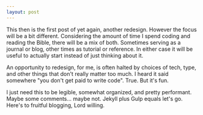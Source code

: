```yaml
---
layout: post
---
```


This then is the first post of yet again, another redesign. However the focus will be a bit different. Considering the amount of time I spend coding and reading the Bible, there will be a mix of both. Sometimes serving as a journal or blog, other times as tutorial or reference. In either case it will be useful to actually start instead of just thinking about it.

An opportunity to redesign, for me, is often halted by choices of tech, type, and other things that don't really matter too much. I heard it said somewhere "you don't get paid to write code". True. But it's fun.

I just need this to be legible, somewhat organized, and pretty performant. Maybe some comments... maybe not. Jekyll plus Gulp equals let's go. Here's to fruitful blogging, Lord willing.
